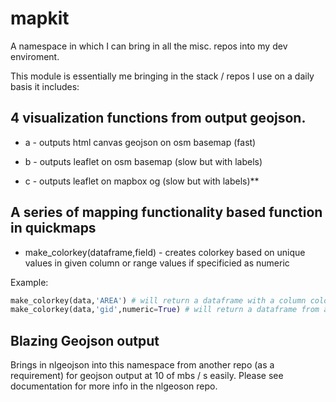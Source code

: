 # mapkit
A namespace in which I can bring in all the misc. repos into my dev enviroment.

This module is essentially me bringing in the stack / repos I use on a daily basis it includes:
## 4 visualization functions from output geojson.
  * a - outputs html canvas geojson on osm basemap (fast)
  
  * b - outputs leaflet on osm basemap (slow but with labels)
  
  * c - outputs leaflet on mapbox og (slow but with labels)**
    
## A series of mapping functionality based function in quickmaps
 * make_colorkey(dataframe,field) - creates colorkey based on unique values in given column or range values if specificied as numeric
 
 Example:
 ```python
 make_colorkey(data,'AREA') # will return a dataframe with a column colorkeys about unique area values
 make_colorkey(data,'gid',numeric=True) # will return a dataframe from a float or int field from ranges assembled
 ```

## Blazing Geojson output 

Brings in nlgeojson into this namespace from another repo (as a requirement) for geojson output at 10 of mbs / s easily. Please see documentation for more info in the nlgeoson repo.
